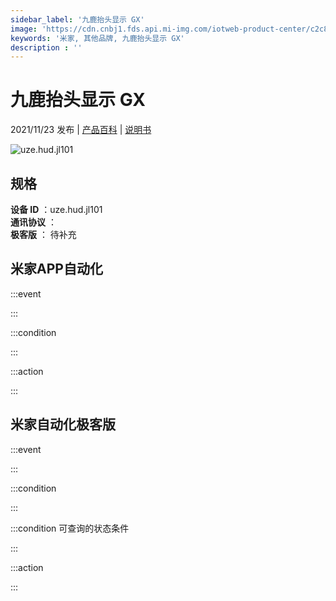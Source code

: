```yaml
---
sidebar_label: '九鹿抬头显示 GX'
image: 'https://cdn.cnbj1.fds.api.mi-img.com/iotweb-product-center/c2c8b17873ec141d30e31764657ddeeb_1633999618729.png?GalaxyAccessKeyId=AKVGLQWBOVIRQ3XLEW&Expires=9223372036854775807&Signature=emzz6KC/eAU/sw2n2UOCESNYQAs='
keywords: '米家, 其他品牌, 九鹿抬头显示 GX'
description : ''
---
```

# 九鹿抬头显示 GX

2021/11/23 发布 | [产品百科](https://home.mi.com/webapp/content/baike/product/index.html?model=uze.hud.jl101/) | [说明书](https://home.mi.com/views/introduction.html?model=uze.hud.jl101&region=cn)

![uze.hud.jl101](https://cdn.cnbj1.fds.api.mi-img.com/iotweb-product-center/c2c8b17873ec141d30e31764657ddeeb_1633999618729.png?GalaxyAccessKeyId=AKVGLQWBOVIRQ3XLEW&Expires=9223372036854775807&Signature=emzz6KC/eAU/sw2n2UOCESNYQAs=)

## 规格  
> 
**设备 ID** ：uze.hud.jl101  
**通讯协议** ：  
**极客版**  ： 待补充 


## 米家APP自动化  

:::event  

:::

:::condition  

:::

:::action   

:::

## 米家自动化极客版  

:::event  

:::

:::condition  

:::

:::condition 可查询的状态条件  

:::

:::action  

:::

        
